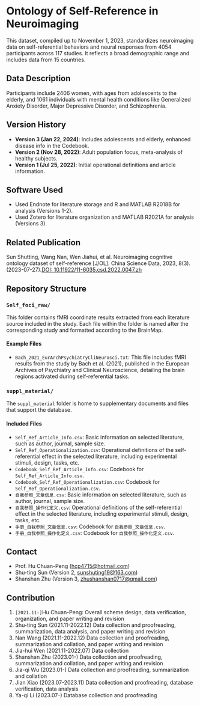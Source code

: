 # Ontology of Self-Reference in Neuroimaging
This dataset, compiled up to November 1, 2023, standardizes neuroimaging data on self-referential behaviors and neural responses from 4054 participants across 117 studies. It reflects a broad demographic range and includes data from 15 countries.

## Data Description
Participants include 2406 women, with ages from adolescents to the elderly, and 1061 individuals with mental health conditions like Generalized Anxiety Disorder, Major Depressive Disorder, and Schizophrenia.

## Version History
- **Version 3 (Jan 22, 2024)**: Includes adolescents and elderly, enhanced disease info in the Codebook.
- **Version 2 (Nov 28, 2022)**: Adult population focus, meta-analysis of healthy subjects.
- **Version 1 (Jul 25, 2022)**: Initial operational definitions and article information.

## Software Used
- Used Endnote for literature storage and R and MATLAB R2018B for analysis (Versions 1-2).
- Used Zotero for literature organization and MATLAB R2021A for analysis (Versions 3).

## Related Publication
Sun Shutting, Wang Nan, Wen Jiahui, et al. Neuroimaging cognitive ontology dataset of self-reference [J/OL]. China Science Data, 2023, 8(3). (2023-07-27).[DOI: 10.11922/11-6035.csd.2022.0047.zh](https://doi.org/10.11922/11-6035.csd.2022.0047.zh)

## Repository Structure
### `Self_foci_raw/`
This folder contains fMRI coordinate results extracted from each literature source included in the study. Each file within the folder is named after the corresponding study and formatted according to the BrainMap.
#### Example Files
- `Bach_2021_EurArchPsychiatryCliNeurosci.txt`: This file includes fMRI results from the study by Bach et al. (2021), published in the European Archives of Psychiatry and Clinical Neuroscience, detailing the brain regions activated during self-referential tasks.

### `suppl_material/`
The `suppl_material` folder is home to supplementary documents and files that support the database. 
#### Included Files
- `Self_Ref_Article_Info.csv`: Basic information on selected literature, such as author, journal, sample size.
- `Self_Ref_Operationalization.csv`: Operational definitions of the self-referential effect in the selected literature, including experimental stimuli, design, tasks, etc.
- `Codebook_Self_Ref_Article_Info.csv`: Codebook for `Self_Ref_Article_Info.csv`.
- `Codebook_Self_Ref_Operationalization.csv`: Codebook for `Self_Ref_Operationalization.csv`.
- `自我参照_文章信息.csv`: Basic information on selected literature, such as author, journal, sample size.
- `自我参照_操作化定义.csv`: Operational definitions of the self-referential effect in the selected literature, including experimental stimuli, design, tasks, etc.
- `手册_自我参照_文章信息.csv`: Codebook for `自我参照_文章信息.csv`.
- `手册_自我参照_操作化定义.csv`: Codebook for `自我参照_操作化定义.csv`.

## Contact
- Prof. Hu Chuan-Peng (hcp4715@hotmail.com)
- Shu-ting Sun (Version 2, sunshuting19@163.com)
- Shanshan Zhu (Version 3, zhushanshan0717@gmail.com)

## Contribution
1. `[2021.11-]`Hu Chuan-Peng: Overall scheme design, data verification, organization, and paper writing and revision
2. Shu-ting Sun  (2021.11-2022.12)
   Data collection and proofreading, summarization, data analysis, and paper writing and revision 
3. Nan Wang (2021.11-2022.12)
   Data collection and proofreading, summarization and collation, and paper writing and revision 
4. Jia-hui Wen (2021.11-2022.07)
   Data collection
5. Shanshan Zhu (2023.01-)
   Data collection and proofreading, summarization and collation, and paper writing and revision
6. Jia-qi Wu (2023.01-)
   Data collection and proofreading, summarization and collation
7. Jian Xiao (2023.07-2023.11)
   Data collection and proofreading, database verification, data analysis
8. Ya-qi Li (2023.07-)
   Database collection and proofreading
